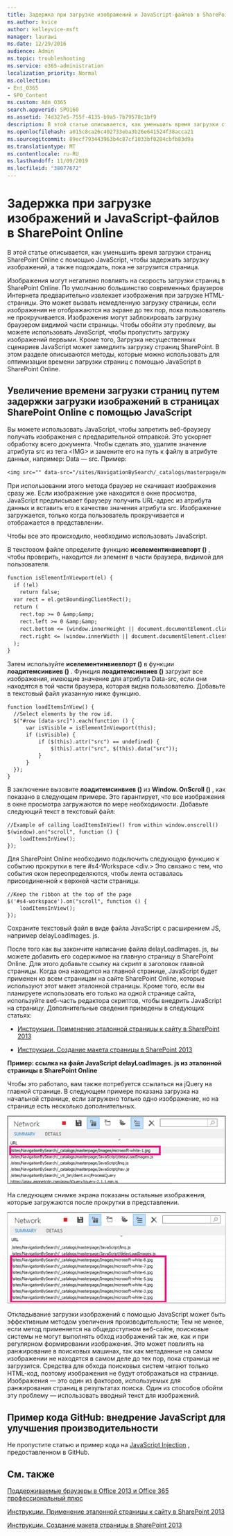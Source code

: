 ```yaml
---
title: Задержка при загрузке изображений и JavaScript-файлов в SharePoint Online
ms.author: kvice
author: kelleyvice-msft
manager: laurawi
ms.date: 12/29/2016
audience: Admin
ms.topic: troubleshooting
ms.service: o365-administration
localization_priority: Normal
ms.collection:
- Ent_O365
- SPO_Content
ms.custom: Adm_O365
search.appverid: SPO160
ms.assetid: 74d327e5-755f-4135-b9a5-7b79578c1bf9
description: В этой статье описывается, как уменьшить время загрузки страниц SharePoint Online с помощью JavaScript, чтобы задержать загрузку изображений, а также подождать, пока не загрузится страница.
ms.openlocfilehash: a015c8ca26c402733eba3b26e641524f38acca21
ms.sourcegitcommit: 89ecf793443963b4c87cf1033bf0284cbfb83d9a
ms.translationtype: MT
ms.contentlocale: ru-RU
ms.lasthandoff: 11/09/2019
ms.locfileid: "38077672"
---
```

# <a name="delay-loading-images-and-javascript-in-sharepoint-online"></a>Задержка при загрузке изображений и JavaScript-файлов в SharePoint Online

В этой статье описывается, как уменьшить время загрузки страниц SharePoint Online с помощью JavaScript, чтобы задержать загрузку изображений, а также подождать, пока не загрузится страница.
  
Изображения могут негативно повлиять на скорость загрузки страниц в SharePoint Online. По умолчанию большинство современных браузеров Интернета предварительно извлекает изображения при загрузке HTML-страницы. Это может вызвать немедленную загрузку страницы, если изображения не отображаются на экране до тех пор, пока пользователь не прокручивается. Изображения могут заблокировать загрузку браузером видимой части страницы. Чтобы обойти эту проблему, вы можете использовать JavaScript, чтобы пропустить загрузку изображений первыми. Кроме того, Загрузка несущественных сценариев JavaScript может замедлить загрузку страниц SharePoint. В этом разделе описываются методы, которые можно использовать для оптимизации времени загрузки страниц с помощью JavaScript в SharePoint Online.
  
## <a name="improve-page-load-times-by-delaying-image-loading-in-sharepoint-online-pages-by-using-javascript"></a>Увеличение времени загрузки страниц путем задержки загрузки изображений в страницах SharePoint Online с помощью JavaScript

Вы можете использовать JavaScript, чтобы запретить веб-браузеру получать изображения с предварительной отправкой. Это ускоряет обработку всего документа. Чтобы сделать это, удалите значение атрибута src из тега \<IMG\> и замените его на путь к файлу в атрибуте данных, например: Data — src. Пример:
  
```txt
<img src="" data-src="/sites/NavigationBySearch/_catalogs/masterpage/media/microsoft-white-8.jpg" />
```

При использовании этого метода браузер не скачивает изображения сразу же. Если изображение уже находится в окне просмотра, JavaScript предписывает браузеру получить URL-адрес из атрибута данных и вставить его в качестве значения атрибута src. Изображение загружается, только когда пользователь прокручивается и отображается в представлении.
  
Чтобы все это происходило, необходимо использовать JavaScript.
  
В текстовом файле определите функцию **иселементинвиевпорт ()** , чтобы проверить, находится ли элемент в части браузера, видимой для пользователя. 
  
```txt
function isElementInViewport(el) {
  if (!el)
    return false;
  var rect = el.getBoundingClientRect();
  return (
    rect.top >= 0 &amp;&amp;
    rect.left >= 0 &amp;&amp;
    rect.bottom <= (window.innerHeight || document.documentElement.clientHeight) &amp;&amp;
    rect.right <= (window.innerWidth || document.documentElement.clientWidth) 
  );
}
```

Затем используйте **иселементинвиевпорт ()** в функции **лоадитемсинвиев ()** . Функция **лоадитемсинвиев ()** загрузит все изображения, имеющие значение для атрибута Data-src, если они находятся в той части браузера, которая видна пользователю. Добавьте в текстовый файл указанную ниже функцию. 
  
```
function loadItemsInView() {
  //Select elements by the row id.
  $("#row [data-src]").each(function () {
      var isVisible = isElementInViewport(this);
      if (isVisible) {
          if ($(this).attr("src") == undefined) {
              $(this).attr("src", $(this).data("src"));
          }
      }
  });
}
```

В заключение вызовите **лоадитемсинвиев ()** из **Window. OnScroll ()** , как показано в следующем примере. Это гарантирует, что все изображения в окне просмотра загружаются по мере необходимости. Добавьте следующий текст в текстовый файл: 
  
```
//Example of calling loadItemsInView() from within window.onscroll()
$(window).on("scroll", function () {
    loadItemsInView();
});

```

Для SharePoint Online необходимо подключить следующую функцию к событию прокрутки в теге #s4-Workspace \<div.\> Это связано с тем, что события окон переопределяются, чтобы лента оставалась присоединенной к верхней части страницы.
  
```
//Keep the ribbon at the top of the page
$('#s4-workspace').on("scroll", function () {
    loadItemsInView();
});
```

Сохраните текстовый файл в виде файла JavaScript с расширением JS, например delayLoadImages. js.
  
После того как вы закончите написание файла delayLoadImages. js, вы можете добавить его содержимое на главную страницу в SharePoint Online. Для этого добавьте ссылку на скрипт в заголовок главной страницы. Когда она находится на главной странице, JavaScript будет применен ко всем страницам на сайте SharePoint Online, которые используют этот макет эталонной страницы. Кроме того, если вы планируете использовать его только на одной странице сайта, используйте веб-часть редактора скриптов, чтобы внедрить JavaScript на страницу. Дополнительные сведения приведены в следующих статьях:
  
- [Инструкции. Применение эталонной страницы к сайту в SharePoint 2013](https://go.microsoft.com/fwlink/p/?LinkId=525627)
    
- [Инструкции. Создание макета страницы в SharePoint 2013](https://go.microsoft.com/fwlink/p/?LinkId=525628)
    
 **Пример: ссылка на файл JavaScript delayLoadImages. js из эталонной страницы в SharePoint Online**
  
Чтобы это работало, вам также потребуется ссылаться на jQuery на главной странице. В следующем примере показана загрузка на начальной странице, если загружено только одно изображение, но на странице есть несколько дополнительных.
  
![Снимок экрана: одно изображение загружено на странице](media/3d177ddb-67e5-43a7-b327-c9f9566ca937.png)
  
На следующем снимке экрана показаны остальные изображения, которые загружаются после прокрутки в представлении.
  
![Снимок экрана: несколько изображений загружено на странице](media/95eb2b14-f6a1-4eac-a5cb-96097e49514c.png)
  
Откладывание загрузки изображений с помощью JavaScript может быть эффективным методом увеличения производительности; Тем не менее, если метод применяется на общедоступном веб-сайте, поисковые системы не могут выполнять обход изображений так же, как и при регулярном формировании изображения. Это может повлиять на ранжирование в поисковых машинах, так как метаданные на самом изображении не находятся в самом деле до тех пор, пока страница не загрузится. Средства для обхода поисковых систем читают только HTML-код, поэтому изображения не будут отображаться на странице. Изображения — это один из факторов, используемых для ранжирования страниц в результатах поиска. Один из способов обойти эту проблему — использовать вводный текст для изображений.
  
## <a name="github-code-sample-injecting-javascript-to-improve-performance"></a>Пример кода GitHub: внедрение JavaScript для улучшения производительности

Не пропустите статью и пример кода на [JavaScript Injection](https://go.microsoft.com/fwlink/p/?LinkId=524759) , предоставленном в GitHub. 
  
## <a name="see-also"></a>См. также

[Поддерживаемые браузеры в Office 2013 и Office 365 профессиональный плюс](https://support.office.com/article/57342811-0dc4-4316-b773-20082ced8a82)
  
[Инструкции. Применение эталонной страницы к сайту в SharePoint 2013](https://go.microsoft.com/fwlink/p/?LinkId=525627)
  
[Инструкции. Создание макета страницы в SharePoint 2013](https://go.microsoft.com/fwlink/p/?LinkId=525628)

